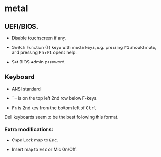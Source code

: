 # metal

## UEFI/BIOS.

- Disable touchscreen if any.

- Switch Function (F) keys with media keys, e.g. pressing <kbd>F1</kbd> should
  mute, and pressing <kbd>Fn</kbd>+<kbd>F1</kbd> opens help.

- Set BIOS Admin password.

## Keyboard

- ANSI standard

- <kbd>\`~</kbd> is on the top left 2nd row below F-keys.

- <kbd>Fn</kbd> is 2nd key from the bottom left of <kbd>Ctrl</kbd>.

Dell keyboards seem to be the best following this format.

### Extra modifications:

- Caps Lock map to <kbd>Esc</kbd>.

- Insert map to <kbd>Esc</kbd> or Mic On/Off.
